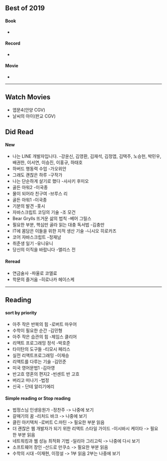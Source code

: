 ## Best of 2019
#### Book
- 

#### Record
- 

#### Movie
- 

---

## Watch Movies
- 엽문4(안양 CGV)
- 날씨의 아이(판교 CGV)

## Did Read

#### New
- 나는 LINE 개발자입니다. -강윤신, 김영환, 김재석, 김정엽, 김택주, 노승헌, 박민우, 배권한, 이서연, 이승진, 이홍규, 하태호
- 하버드 행동력 수업 -가오위안
- 그래도 괜찮은 하루 -구작가
- 나는 단순하게 살기로 했다 -사사키 후미오
- 골든 아워2 -이국종
- 물이 되어라 친구여 -브루스 리
- 골든 아워1 -이국종
- 기분의 발견 -홋시
- 자바스크립트 코딩의 기술 -조 모건
- Bear Grylls 뜨거운 삶의 법칙 -베어 그릴스
- 필요한 부분, 핵심만 골라 읽는 대충 독서법 -김충만
- IT에 몸담은 이들을 위한 지적 생산 기술 -니시오 히로카즈
- 코어 자바스크립트 -정재남
- 취준생 일기 -유니유니
- 당신의 이직을 바랍니다 -앨리스 전

#### Reread
- 연금술사 -파울로 코엘료
- 학문의 즐거움 -히로나카 헤이스케

---

## Reading

#### sort by priority
- 아주 작은 반복의 힘 -로버트 마우어
- 수학이 필요한 순간 -김민형
- 아주 작은 습관의 힘 -제임스 클리어
- 리액트 프로그래밍 정석 -박호준
- 타이탄의 도구들 -티모시 페리스
- 실전 리액트프로그래밍 -이재승
- 리액트를 다루는 기술 -김민준
- 미국 영어문법1 -김아영
- 반고흐 영혼의 편지2 -빈센트 반 고흐
- 버리고 떠나기 -법정
- 신곡 - 단테 알리기에리

#### Simple reading or Stop reading
- 법정스님 인생응원가 -정찬주 -> 나중에 보기
- 갈매기의 꿈 -리처드 바크 -> 나중에 보기
- 클린 아키텍처 -로버트 C.마틴 -> 필요한 부분 읽음
- 더 괜찮은 웹 개발자가 되기 위한 리액트 스타일 가이드 -이시바시 케이타 -> 필요한 부분 읽음
- 네트워킹과 웹 성능 최적화 기법 -일리아 그리고릭 -> 나중에 다시 보기
- 소프트웨어 장인 -산드로 만쿠소 -> 필요한 부분 읽음
- 수학의 시대 -이재현, 이정설 -> 1부 읽음 2부는 나중에 보기
